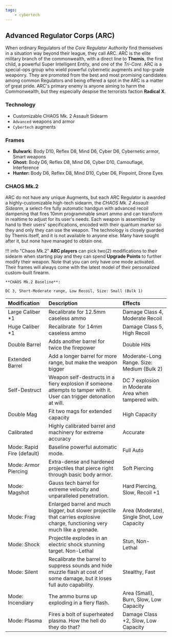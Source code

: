```yaml
---
tags:
    - cybertech
---
```

## Advanced Regulator Corps (ARC)

When ordinary Regulators of the *Core Regulator Authority* find themselves in a situation way beyond their league, they call ARC. ARC is the elite military branch of the commonwealth, with a direct line to **Themis**, the first child, a powerful Super Intelligent Entity, and one of the *Tri-Core*. ARC is a special-ops group who wield powerful cybernetic augments and top-grade weaponry. They are promoted from the best and most promising candidates among common Regulators and being offered a spot in the ARC is a matter of great pride. ARC's primary enemy is anyone aiming to harm the Commonwealth, but they especially despise the terrorists faction **Radical X**.


### Technology

- Customizable CHAOS Mk. 2 Assault Sidearm
- `Advanced` weapons and armor
- `Cybertech` augments

### Frames

- **Bulwark:** Body D10, Reflex D8, Mind D6, Cyber D6, Cybernetic armor, Smart weapons
- **Ghost:** Body D6, Reflex D8, Mind D6, Cyber D10, Camouflage, Interference
- **Hunter:** Body D6, Reflex D8, Mind D10, Cyber D6, Pinpoint, Drone Eyes

### CHAOS Mk.2


ARC do not have any unique Augments, but each ARC Regulator is awarded a highly-customizable high-tech sidearm, the *CHAOS Mk. 2 Assault Sidearm*, a select-fire fully automatic handgun with advanced recoil dampening that fires 10mm programmable smart ammo and can transform in realtime to adjust for its user's needs. Each weapon is assembled by hand to their users' specifications, encoded with their quantum marker so they and only they can use the weapon. The technology is closely guarded by Themis itself, and it is not available to anyone else. Many have sought after it, but none have managed to obtain one.

!!! info "Chaos Mk.2"
    **ARC players** can pick two(2) modifications to their sidearm when starting play and they can spend **Upgrade Points** to further modify their weapon. Note that you can only have one mode activated. Their frames will always come with the latest model of their personalized custom-built firearm.

    **CHAOS Mk.2 Baseline**:

    DC 3, Short-Moderate range, Low Recoil, Size: Small (Bulk 1)


| Modification               | Description                                                                                                                 | Effects                                             |
| :------------------------- | :-------------------------------------------------------------------------------------------------------------------------- | :-------------------------------------------------- |
| Large Caliber \*1          | Recalibrate for 12.5mm caseless ammo                                                                                        | Damage Class 4, Moderate Recoil                     |
| Huge Caliber \*1           | Recalibrate&nbsp;&nbsp;for 14mm caseless ammo                                                                               | Damage Class 5, High Recoil                         |
| Double Barrel              | Adds another barrel for twice the firepower                                                                                 | Double Hits                                         |
| Extended Barrel            | Add a longer barrel for more range, but make the weapon bigger                                                              | Moderate-Long Range. Size: Medium (Bulk 2)          |
| Self-Destruct              | Weapon self-destructs in a fiery explosion if someone attempts to tamper with it. User can trigger detonation at will.      | DC 7 explosion in Moderate Area when tampered with. |
| Double Mag                 | Fit two mags for extended capacity                                                                                          | High Capacity                                       |
| Calibrated                 | Highly calibrated barrel and machinery for extreme accuracy                                                                 | Accurate                                            |
| Mode: Rapid Fire (default) | Baseline powerful automatic mode.                                                                                           | Full Auto                                           |
| Mode: Armor Piercing       | Extra-dense and hardened projectiles that pierce right through basic body armor.                                            | Soft Piercing                                       |
| Mode: Magshot              | Gauss tech barrel for extreme velocity and unparalleled penetration.                                                        | Hard Piercing, Slow, Recoil +1                      |
| Mode: Frag                 | Enlarged barrel and much bigger, but slower projectile that carries explosive charge, functioning very much like a grenade. | Area (Moderate), Single Shot, Low Capacity          |
| Mode: Shock                | Projectile explodes in an electric shock stunning target. Non-Lethal                                                        | Stun, Non-Lethal                                    |
| Mode: Silent               | Recalibrate the barrel to suppress sounds and hide muzzle flash at cost of some damage, but it loses full auto capability.  | Stealthy, Fast                                      |
| Mode: Incendiary           | The ammo burns up exploding in a fiery flash.                                                                               | Area (Small), Burn, Slow, Low Capacity              |
| Mode: Plasma               | Fires a bolt of superheated plasma. How the hell do they do that?                                                           | Damage Class +2, Slow, Low Capacity                 |
